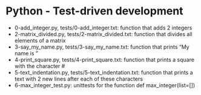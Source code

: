 # Python - Test-driven development
* 0-add_integer.py, tests/0-add_integer.txt: function that adds 2 integers
* 2-matrix_divided.py, tests/2-matrix_divided.txt: function that divides all elements of a matrix
* 3-say_my_name.py, tests/3-say_my_name.txt: function that prints “My name is ”
* 4-print_square.py, tests/4-print_square.txt: function that prints a square with the character #
* 5-text_indentation.py, tests/5-text_indentation.txt: function that prints a text with 2 new lines after each of these characters
* 6-max_integer_test.py: unittests for the function def max_integer(list=[])
